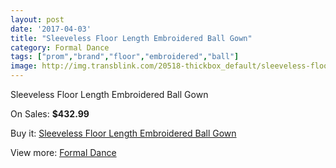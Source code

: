 ```yaml
---
layout: post
date: '2017-04-03'
title: "Sleeveless Floor Length Embroidered Ball Gown"
category: Formal Dance
tags: ["prom","brand","floor","embroidered","ball"]
image: http://img.transblink.com/20518-thickbox_default/sleeveless-floor-length-embroidered-ball-gown.jpg
---
```

Sleeveless Floor Length Embroidered Ball Gown

On Sales: **$432.99**
<a href="https://www.transblink.com/en/formal-dance/6484-sleeveless-floor-length-embroidered-ball-gown.html"><amp-img layout="responsive" width="600" height="600" src="//img.transblink.com/20518-thickbox_default/sleeveless-floor-length-embroidered-ball-gown.jpg" alt="Sleeveless Floor Length Embroidered Ball Gown 0" /></a>
<a href="https://www.transblink.com/en/formal-dance/6484-sleeveless-floor-length-embroidered-ball-gown.html"><amp-img layout="responsive" width="600" height="600" src="//img.transblink.com/20519-thickbox_default/sleeveless-floor-length-embroidered-ball-gown.jpg" alt="Sleeveless Floor Length Embroidered Ball Gown 1" /></a>

Buy it: [Sleeveless Floor Length Embroidered Ball Gown](https://www.transblink.com/en/formal-dance/6484-sleeveless-floor-length-embroidered-ball-gown.html "Sleeveless Floor Length Embroidered Ball Gown")

View more: [Formal Dance](https://www.transblink.com/en/6-formal-dance "Formal Dance")
